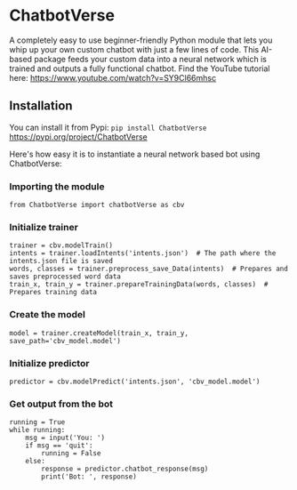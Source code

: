 # ChatbotVerse
A completely easy to use beginner-friendly Python module that lets you whip up your own custom chatbot with just a few lines of code. This AI-based package feeds your custom data into a neural network which is trained and outputs a fully functional chatbot.
Find the YouTube tutorial here: https://www.youtube.com/watch?v=SY9Cl66mhsc

## Installation
You can install it from Pypi:
`pip install ChatbotVerse`
https://pypi.org/project/ChatbotVerse

Here's how easy it is to instantiate a neural network based bot using ChatbotVerse:

### Importing the module
`from ChatbotVerse import chatbotVerse as cbv`

### Initialize trainer
```
trainer = cbv.modelTrain()
intents = trainer.loadIntents('intents.json')  # The path where the intents.json file is saved
words, classes = trainer.preprocess_save_Data(intents)  # Prepares and saves preprocessed word data
train_x, train_y = trainer.prepareTrainingData(words, classes)  # Prepares training data
```

### Create the model
`model = trainer.createModel(train_x, train_y, save_path='cbv_model.model')`

### Initialize predictor
`predictor = cbv.modelPredict('intents.json', 'cbv_model.model')`

### Get output from the bot
```
running = True
while running:
    msg = input('You: ')
    if msg == 'quit':
        running = False
    else:
        response = predictor.chatbot_response(msg)
        print('Bot: ', response)
```
